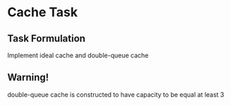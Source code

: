 # Cache Task

## Task Formulation

Implement ideal cache and double-queue cache

## __Warning!__

double-queue cache is constructed to have capacity to be equal at least 3 
